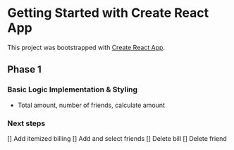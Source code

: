# Getting Started with Create React App

This project was bootstrapped with [Create React App](https://github.com/facebook/create-react-app).

## Phase 1

### Basic Logic Implementation & Styling

- Total amount, number of friends, calculate amount

### Next steps

[] Add itemized billing
[] Add and select friends
[] Delete bill
[] Delete friend
